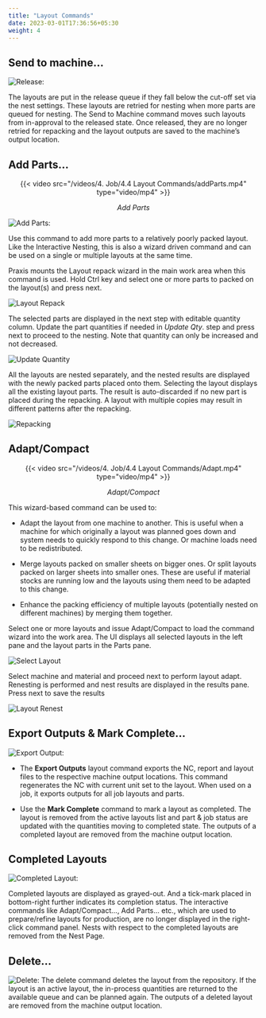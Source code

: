 ```yaml
---
title: "Layout Commands"
date: 2023-03-01T17:36:56+05:30
weight: 4
---
```


## Send to machine…

![Release:](/images/Release.png)

The layouts are put in the release queue if they fall below the cut-off set via the nest settings. These layouts are retried for nesting when more parts are queued for nesting. The Send to Machine command moves such layouts from in-approval to the released state. Once released, they are no longer retried for repacking and the layout outputs are saved to the machine’s output location. 

## Add Parts… 

<div style="text-align: center">{{< video src="/videos/4. Job/4.4 Layout Commands/addParts.mp4" type="video/mp4" >}}</div>

*<div style="text-align: center">Add Parts</div>*

![Add Parts:](/images/AddParts.png)

Use this command to add more parts to a relatively poorly packed layout. Like the Interactive Nesting, this is also a wizard driven command and can be used on a single or multiple layouts at the same time.

Praxis mounts the Layout repack wizard in the main work area when this command is used. Hold Ctrl key and select one or more parts to packed on the layout(s) and press next. 

![Layout Repack](/images/LayoutRepack.png)

The selected parts are displayed in the next step with editable quantity column. Update the part quantities if needed in _Update Qty_. step and press next to proceed to the nesting. Note that quantity can only be increased and not decreased.

![Update Quantity](/images/UpdateQuantity.png)

All the layouts are nested separately, and the nested results are displayed with the newly packed parts placed onto them. Selecting the layout displays all the existing layout parts. The result is auto-discarded if no new part is placed during the repacking. A layout with multiple copies may result in different patterns after the repacking. 

![Repacking](/images/Repacking.png)

## Adapt/Compact

<div style="text-align: center">{{< video src="/videos/4. Job/4.4 Layout Commands/Adapt.mp4" type="video/mp4" >}}</div>

*<div style="text-align: center">Adapt/Compact</div>*

This wizard-based command can be used to: 

* Adapt the layout from one machine to another. This is useful when a machine for which originally a layout was planned goes down and system needs to quickly respond to this change. Or machine loads need to be redistributed. 

* Merge layouts packed on smaller sheets on bigger ones. Or split layouts packed on larger sheets into smaller ones. These are useful if material stocks are running low and the layouts using them need to be adapted to this change. 

* Enhance the packing efficiency of multiple layouts (potentially nested on different machines) by merging them together. 

Select one or more layouts and issue Adapt/Compact to load the command wizard into the work area. The UI displays all selected layouts in the left pane and the layout parts in the Parts pane. 

![Select Layout](/images/SelectLayout.png)

 Select machine and material and proceed next to perform layout adapt. 
Renesting is performed and nest results are displayed in the results pane. Press next to save the results 

![Layout Renest](/images/LayoutRenest.png)

## Export Outputs & Mark Complete… 

![Export Output:](/images/ExportOutput2.png)

* The **Export Outputs** layout command exports the NC, report and layout files to the respective machine output locations. This command regenerates the NC with current unit set to the layout. When used on a job, it exports outputs for all job layouts and parts. 

* Use the **Mark Complete** command to mark a layout as completed. The layout is removed from the active layouts list and part & job status are updated with the quantities moving to completed state. The outputs of a completed layout are removed from the machine output location.

## Completed Layouts

![Completed Layout:](/images/CompletedLayout.png)

Completed layouts are displayed as grayed-out. And a tick-mark placed in bottom-right further indicates its completion status. The interactive commands like Adapt/Compact..., Add Parts... etc., which are used to prepare/refine layouts for production, are no longer displayed in the right-click command panel.
Nests with respect to the completed layouts are removed from the Nest Page.

## Delete… 

![Delete:](/images/delete.png)
The delete command deletes the layout from the repository. If the layout is an active layout, the in-process quantities are returned to the available queue and can be planned again. The outputs of a deleted layout are removed from the machine output location.
